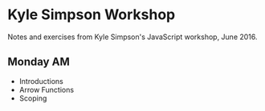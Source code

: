# Kyle Simpson Workshop
Notes and exercises from Kyle Simpson's JavaScript workshop, June 2016.

## Monday AM
* Introductions
* Arrow Functions
* Scoping

